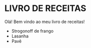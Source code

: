 # LIVRO DE RECEITAS

Olá! Bem vindo ao meu livro de receitas!

* Strogonoff de frango
* Lasanha
* Pavê